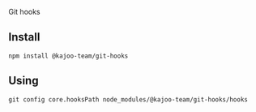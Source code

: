 Git hooks

## Install

`npm install @kajoo-team/git-hooks`

## Using

`git config core.hooksPath node_modules/@kajoo-team/git-hooks/hooks`